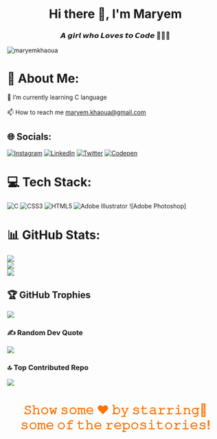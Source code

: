 <h1 align="center">Hi there 👋, I'm Maryem</h1>
<h3 align="center">𝘼 𝙜𝙞𝙧𝙡 𝙬𝙝𝙤 𝙇𝙤𝙫𝙚𝙨 𝙩𝙤 𝘾𝙤𝙙𝙚 👩🏻‍💻</h3>

<p align="left"> <img src="https://komarev.com/ghpvc/?username=maryemkhaoua&label=Profile%20views&color=0e75b6&style=flat" alt="maryemkhaoua" /> </p>


# 💫 About Me:
🌱 I’m currently learning C language<br><br>📫 How to reach me maryem.khaoua@gmail.com


## 🌐 Socials:
[![Instagram](https://img.shields.io/badge/Instagram-%23E4405F.svg?logo=Instagram&logoColor=white)](https://instagram.com/maryemkhaoua) [![LinkedIn](https://img.shields.io/badge/LinkedIn-%230077B5.svg?logo=linkedin&logoColor=white)](https://linkedin.com/in/maryem-khaoua) [![Twitter](https://img.shields.io/badge/Twitter-%231DA1F2.svg?logo=Twitter&logoColor=white)](https://twitter.com/maryem_khaoua) [![Codepen](https://img.shields.io/badge/Codepen-000000?style=for-the-badge&logo=codepen&logoColor=white)](https://codepen.io/Mitraqa) 

# 💻 Tech Stack:
![C](https://img.shields.io/badge/c-%2300599C.svg?style=for-the-badge&logo=c&logoColor=white) ![CSS3](https://img.shields.io/badge/css3-%231572B6.svg?style=for-the-badge&logo=css3&logoColor=white) ![HTML5](https://img.shields.io/badge/html5-%23E34F26.svg?style=for-the-badge&logo=html5&logoColor=white) ![Adobe Illustrator](https://img.shields.io/badge/adobeillustrator-%23FF9A00.svg?style=for-the-badge&logo=adobeillustrator&logoColor=white) ![Adobe Photoshop]
# 📊 GitHub Stats:
![](https://github-readme-stats.vercel.app/api?username=MaryemKhaoua&theme=dracula&hide_border=false&include_all_commits=true&count_private=true)<br/>
![](https://github-readme-streak-stats.herokuapp.com/?user=MaryemKhaoua&theme=dracula&hide_border=false)<br/>
![](https://github-readme-stats.vercel.app/api/top-langs/?username=MaryemKhaoua&theme=dracula&hide_border=false&include_all_commits=true&count_private=true&layout=compact)

## 🏆 GitHub Trophies
![](https://github-profile-trophy.vercel.app/?username=MaryemKhaoua&theme=dracula&no-frame=false&no-bg=false&margin-w=4)

### ✍️ Random Dev Quote
![](https://quotes-github-readme.vercel.app/api?type=horizontal&theme=radical)

### 🔝 Top Contributed Repo
![](https://github-contributor-stats.vercel.app/api?username=MaryemKhaoua&limit=5&theme=dracula&combine_all_yearly_contributions=true)


<h1 align="center" style="color:#FC7300;">𝚂𝚑𝚘𝚠 𝚜𝚘𝚖𝚎 ❤️ 𝚋𝚢 𝚜𝚝𝚊𝚛𝚛𝚒𝚗𝚐🌟 𝚜𝚘𝚖𝚎 𝚘𝚏 𝚝𝚑𝚎 𝚛𝚎𝚙𝚘𝚜𝚒𝚝𝚘𝚛𝚒𝚎𝚜!</h1>

